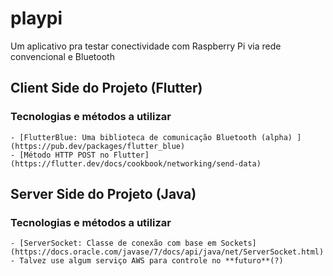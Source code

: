 # playpi

Um aplicativo pra testar conectividade com Raspberry Pi via rede convencional e Bluetooth

## Client Side do Projeto (Flutter)

### Tecnologias e métodos a utilizar
	- [FlutterBlue: Uma biblioteca de comunicação Bluetooth (alpha) ](https://pub.dev/packages/flutter_blue)
	- [Método HTTP POST no Flutter](https://flutter.dev/docs/cookbook/networking/send-data)

## Server Side do Projeto (Java)

### Tecnologias e métodos a utilizar
	- [ServerSocket: Classe de conexão com base em Sockets](https://docs.oracle.com/javase/7/docs/api/java/net/ServerSocket.html)
	- Talvez use algum serviço AWS para controle no **futuro**(?)